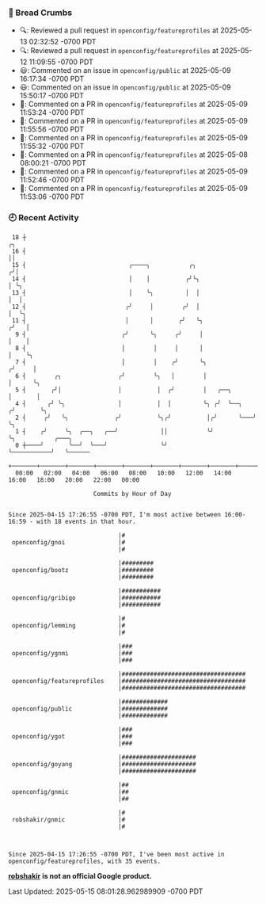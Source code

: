 ### 🍞 Bread Crumbs

 * 🔍: Reviewed a pull request in  `openconfig/featureprofiles` at 2025-05-13 02:32:52 -0700 PDT
 * 🔍: Reviewed a pull request in  `openconfig/featureprofiles` at 2025-05-12 11:09:55 -0700 PDT
 * 😃: Commented on an issue in `openconfig/public` at 2025-05-09 16:17:34 -0700 PDT
 * 😃: Commented on an issue in `openconfig/public` at 2025-05-09 15:50:17 -0700 PDT
 * 💬: Commented on a PR in  `openconfig/featureprofiles` at 2025-05-09 11:53:24 -0700 PDT
 * 💬: Commented on a PR in  `openconfig/featureprofiles` at 2025-05-09 11:55:56 -0700 PDT
 * 💬: Commented on a PR in  `openconfig/featureprofiles` at 2025-05-09 11:55:32 -0700 PDT
 * 💬: Commented on a PR in  `openconfig/featureprofiles` at 2025-05-08 08:00:21 -0700 PDT
 * 💬: Commented on a PR in  `openconfig/featureprofiles` at 2025-05-09 11:52:46 -0700 PDT
 * 💬: Commented on a PR in  `openconfig/featureprofiles` at 2025-05-09 11:53:06 -0700 PDT

### 🕘 Recent Activity
```
 18 ┼                                                                    ╭╮
 16 ┤                                                                    ││
 15 ┤                             ╭────╮           ╭╮                   ╭╯│
 14 ┤                             │    │          ╭╯╰╮                  │ ╰╮
 13 ┤                             │    ╰╮         │  │                  │  │
 12 ┤                            ╭╯     │        ╭╯  │                  │  ╰╮
 11 ┤                            │      │       ╭╯   ╰╮                ╭╯   │
  9 ┤                           ╭╯      ╰╮     ╭╯     │                │    │
  8 ┤                           │        │     │      │                │    ╰╮
  7 ┤                           │        │    ╭╯      ╰╮              ╭╯     │
  6 ┤        ╭╮                ╭╯        ╰╮   │        │              │      ╰╮
  5 ┤       ╭╯│                │          │  ╭╯        │   ╭──╮       │       │
  4 ┤      ╭╯ ╰╮               │          │  │         ╰╮ ╭╯  ╰──╮   ╭╯       ╰╮
  2 ┤     ╭╯   ╰╮             ╭╯          ╰╮╭╯          │╭╯      ╰───╯         ╰╮
  1 ┤    ╭╯     ╰╮  ╭──╮   ╭──╯            ││           ╰╯                      ╰╮           ╭───╮
  0 ┼────╯       ╰──╯  ╰───╯               ╰╯                                    ╰───────────╯   ╰──────
    +───────+───────+───────+───────+───────+───────+───────+───────+───────+───────+───────+───────+────
  00:00   02:00   04:00   06:00   08:00   10:00   12:00   14:00   16:00   18:00   20:00   22:00   00:00   

						Commits by Hour of Day


Since 2025-04-15 17:26:55 -0700 PDT, I'm most active between 16:00-16:59 - with 18 events in that hour.

```



```
                               |#
 openconfig/gnoi               |#
                               |#

                               |#########
 openconfig/bootz              |#########
                               |#########

                               |###########
 openconfig/gribigo            |###########
                               |###########

                               |#
 openconfig/lemming            |#
                               |#

                               |###
 openconfig/ygnmi              |###
                               |###

                               |###################################
 openconfig/featureprofiles    |###################################
                               |###################################

                               |#############
 openconfig/public             |#############
                               |#############

                               |###
 openconfig/ygot               |###
                               |###

                               |#####################
 openconfig/goyang             |#####################
                               |#####################

                               |##
 openconfig/gnmic              |##
                               |##

                               |#
 robshakir/gnmic               |#
                               |#



Since 2025-04-15 17:26:55 -0700 PDT, I've been most active in openconfig/featureprofiles, with 35 events.

```
**[robshakir](mailto:robjs@google.com) is not an official Google product.**  


Last Updated: 2025-05-15 08:01:28.962989909 -0700 PDT
